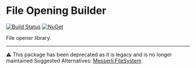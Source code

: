 # File Opening Builder

[![Build Status](https://travis-ci.org/messerli-informatik-ag/file-opening-builder.svg?branch=master)](https://travis-ci.org/messerli-informatik-ag/file-opening-builder)
[![NuGet](https://img.shields.io/nuget/v/Messerli.FileOpeningBuilder.svg)](https://www.nuget.org/packages/Messerli.FileOpeningBuilder/)

File opener library.

---

:warning: This package has been deprecated as it is legacy and is no longer maintained
Suggested Alternatives: [Messerli.FileSystem](https://github.com/messerli-informatik-ag/file-opening-builder)
